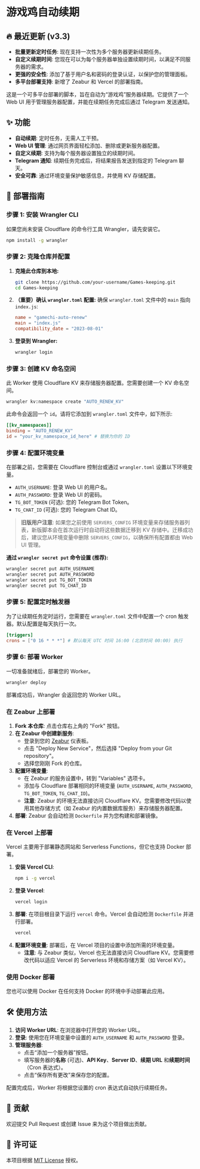 # 游戏鸡自动续期

## 🔥 最近更新 (v3.3)

- **批量更新定时任务**: 现在支持一次性为多个服务器更新续期任务。
- **自定义续期时间**: 您现在可以为每个服务器单独设置续期时间，以满足不同服务器的需求。
- **更强的安全性**: 添加了基于用户名和密码的登录认证，以保护您的管理面板。
- **多平台部署支持**: 新增了 Zeabur 和 Vercel 的部署指南。

这是一个可多平台部署的脚本，旨在自动为“游戏鸡”服务器续期。它提供了一个 Web UI 用于管理服务器配置，并能在续期任务完成后通过 Telegram 发送通知。

## ✨ 功能

- **自动续期**: 定时任务，无需人工干预。
- **Web UI 管理**: 通过网页界面轻松添加、删除或更新服务器配置。
- **自定义续期**: 支持为每个服务器设置独立的续期时间。
- **Telegram 通知**: 续期任务完成后，将结果报告发送到指定的 Telegram 聊天。
- **安全可靠**: 通过环境变量保护敏感信息，并使用 KV 存储配置。

## 🚀 部署指南

### 步骤 1: 安装 Wrangler CLI

如果您尚未安装 Cloudflare 的命令行工具 Wrangler，请先安装它。

```bash
npm install -g wrangler
```

### 步骤 2: 克隆仓库并配置

1.  **克隆此仓库到本地:**
    ```bash
    git clone https://github.com/your-username/Games-keeping.git
    cd Games-keeping
    ```

2.  **（重要）确认 `wrangler.toml` 配置:**
    确保 `wrangler.toml` 文件中的 `main` 指向 `index.js`:
    ```toml
    name = "gamechi-auto-renew"
    main = "index.js"
    compatibility_date = "2023-08-01"
    ```

3.  **登录到 Wrangler:**
    ```bash
    wrangler login
    ```

### 步骤 3: 创建 KV 命名空间

此 Worker 使用 Cloudflare KV 来存储服务器配置。您需要创建一个 KV 命名空间。

```bash
wrangler kv:namespace create "AUTO_RENEW_KV"
```

此命令会返回一个 `id`。请将它添加到 `wrangler.toml` 文件中，如下所示:

```toml
[[kv_namespaces]]
binding = "AUTO_RENEW_KV"
id = "your_kv_namespace_id_here" # 替换为你的 ID
```

### 步骤 4: 配置环境变量

在部署之前，您需要在 Cloudflare 控制台或通过 `wrangler.toml` 设置以下环境变量。

-   `AUTH_USERNAME`: 登录 Web UI 的用户名。
-   `AUTH_PASSWORD`: 登录 Web UI 的密码。
-   `TG_BOT_TOKEN` (可选): 您的 Telegram Bot Token。
-   `TG_CHAT_ID` (可选): 您的 Telegram Chat ID。

> **旧版用户注意**:
> 如果您之前使用 `SERVERS_CONFIG` 环境变量来存储服务器列表，新版脚本会在首次运行时自动将这些数据迁移到 KV 存储中。迁移成功后，建议您从环境变量中删除 `SERVERS_CONFIG`，以确保所有配置都由 Web UI 管理。

**通过 `wrangler secret put` 命令设置 (推荐):**

```bash
wrangler secret put AUTH_USERNAME
wrangler secret put AUTH_PASSWORD
wrangler secret put TG_BOT_TOKEN
wrangler secret put TG_CHAT_ID
```

### 步骤 5: 配置定时触发器

为了让续期任务定时运行，您需要在 `wrangler.toml` 文件中配置一个 cron 触发器。默认配置是每天执行一次。

```toml
[triggers]
crons = ["0 16 * * *"] # 默认每天 UTC 时间 16:00 (北京时间 00:00) 执行
```

### 步骤 6: 部署 Worker

一切准备就绪后，部署您的 Worker。

```bash
wrangler deploy
```

部署成功后，Wrangler 会返回您的 Worker URL。

### 在 Zeabur 上部署

1.  **Fork 本仓库**: 点击仓库右上角的 "Fork" 按钮。
2.  **在 Zeabur 中创建新服务**:
    *   登录到您的 [Zeabur](https://zeabur.com) 仪表板。
    *   点击 "Deploy New Service"，然后选择 "Deploy from your Git repository"。
    *   选择您刚刚 Fork 的仓库。
3.  **配置环境变量**:
    *   在 Zeabur 的服务设置中，转到 "Variables" 选项卡。
    *   添加与 Cloudflare 部署相同的环境变量 (`AUTH_USERNAME`, `AUTH_PASSWORD`, `TG_BOT_TOKEN`, `TG_CHAT_ID`)。
    *   **注意**: Zeabur 的环境无法直接访问 Cloudflare KV。您需要修改代码以使用其他存储方式（如 Zeabur 的内置数据库服务）来存储服务器配置。
4.  **部署**: Zeabur 会自动检测 `Dockerfile` 并为您构建和部署镜像。

### 在 Vercel 上部署

Vercel 主要用于部署静态网站和 Serverless Functions，但它也支持 Docker 部署。

1.  **安装 Vercel CLI**:
    ```bash
    npm i -g vercel
    ```
2.  **登录 Vercel**:
    ```bash
    vercel login
    ```
3.  **部署**:
    在项目根目录下运行 `vercel` 命令。Vercel 会自动检测 `Dockerfile` 并进行部署。
    ```bash
    vercel
    ```
4.  **配置环境变量**:
    部署后，在 Vercel 项目的设置中添加所需的环境变量。
    *   **注意**: 与 Zeabur 类似，Vercel 也无法直接访问 Cloudflare KV。您需要修改代码以适应 Vercel 的 Serverless 环境和存储方案（如 Vercel KV）。

### 使用 Docker 部署

您也可以使用 Docker 在任何支持 Docker 的环境中手动部署此应用。



## 🛠️ 使用方法

1.  **访问 Worker URL**: 在浏览器中打开您的 Worker URL。
2.  **登录**: 使用您在环境变量中设置的 `AUTH_USERNAME` 和 `AUTH_PASSWORD` 登录。
3.  **管理服务器**:
    -   点击“添加一个服务器”按钮。
    -   填写服务器的**名称** (可选)、**API Key**、**Server ID**、**续期 URL** 和**续期时间**（Cron 表达式）。
    -   点击“保存所有更改”来保存您的配置。

配置完成后，Worker 将根据您设置的 cron 表达式自动执行续期任务。

## 🤝 贡献

欢迎提交 Pull Request 或创建 Issue 来为这个项目做出贡献。

## 📄 许可证

本项目根据 [MIT License](LICENSE) 授权。

